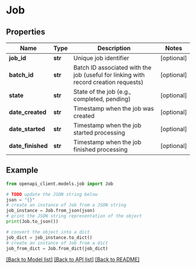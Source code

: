 # Job


## Properties

Name | Type | Description | Notes
------------ | ------------- | ------------- | -------------
**job_id** | **str** | Unique job identifier | [optional] 
**batch_id** | **str** | Batch ID associated with the job (useful for linking with record creation requests) | [optional] 
**state** | **str** | State of the job (e.g., completed, pending) | [optional] 
**date_created** | **str** | Timestamp when the job was created | [optional] 
**date_started** | **str** | Timestamp when the job started processing | [optional] 
**date_finished** | **str** | Timestamp when the job finished processing | [optional] 

## Example

```python
from openapi_client.models.job import Job

# TODO update the JSON string below
json = "{}"
# create an instance of Job from a JSON string
job_instance = Job.from_json(json)
# print the JSON string representation of the object
print(Job.to_json())

# convert the object into a dict
job_dict = job_instance.to_dict()
# create an instance of Job from a dict
job_from_dict = Job.from_dict(job_dict)
```
[[Back to Model list]](../README.md#documentation-for-models) [[Back to API list]](../README.md#documentation-for-api-endpoints) [[Back to README]](../README.md)


